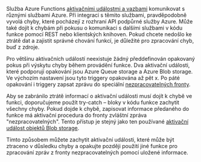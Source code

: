 Služba Azure Functions [aktivačními událostmi a vazbami](..\articles\azure-functions\functions-triggers-bindings.md) komunikovat s různými službami Azure. Při integraci s těmito službami, pravděpodobně vyvolá chyby, které pocházejí z rozhraní API podpůrné služby Azure. Může také dojít k chybám při pokusu o komunikaci s dalšími službami v kódu funkce pomocí REST nebo klientských knihoven. Pokud chcete nedošlo ke ztrátě dat a zajistit správné chování funkcí, je důležité pro zpracování chyb, buď z zdroje.

Pro většinu aktivačních událostí neexistuje žádný předdefinován opakovaný pokus při výskytu chyby během provádění funkce. Dva aktivační události, které podporují opakování jsou Azure Queue storage a Azure Blob storage. Ve výchozím nastavení jsou tyto triggery opakována až pět x. Po páté opakování i triggery zapsat zprávu do speciální [nezpracovatelných fronty](..\articles\azure-functions\functions-bindings-storage-queue.md#trigger---poison-messages). 

Aby se zabránilo ztrátě informací o aktivační události musí dojít k chybě ve funkci, doporučujeme použít try-catch – bloky v kódu funkce zachytit všechny chyby. Pokud dojde k chybě, zapisovat informace předaného do funkce má aktivační procedura do fronty zvláštní zpráva "nezpracovatelných". Tento přístup je stejný jako ten používané [aktivační událost objektů Blob storage](..\articles\azure-functions\functions-bindings-storage-blob.md#trigger---poison-blobs). 

Tímto způsobem můžete zachytit aktivační události, které může být ztraceno v důsledku chyby a opakujte později použití jiné funkce pro zpracování zpráv z fronty nezpracovatelných pomocí uložené informace.  